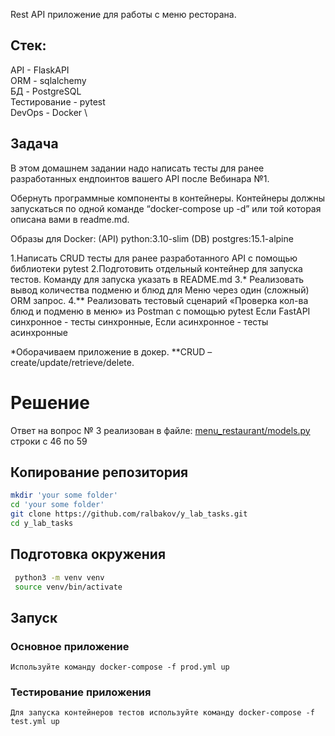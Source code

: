 Rest API приложение для работы с меню ресторана. 
## Стек: 
API - FlaskAPI  \
ORM - sqlalchemy  \
БД - PostgreSQL  \
Тестирование - pytest  \
DevOps - Docker  \
## Задача
В этом домашнем задании надо написать тесты для ранее разработанных ендпоинтов вашего API после Вебинара №1.

Обернуть программные компоненты в контейнеры. Контейнеры должны запускаться по одной команде “docker-compose up -d” или той которая описана вами в readme.md.

Образы для Docker:
(API) python:3.10-slim
(DB) postgres:15.1-alpine

1.Написать CRUD тесты для ранее разработанного API с помощью библиотеки pytest
2.Подготовить отдельный контейнер для запуска тестов. Команду для запуска указать в README.md
3.* Реализовать вывод количества подменю и блюд для Меню через один (сложный) ORM запрос.
4.** Реализовать тестовый сценарий «Проверка кол-ва блюд и подменю в меню» из Postman с помощью pytest
Если FastAPI синхронное - тесты синхронные, Если асинхронное - тесты асинхронные

*Оборачиваем приложение в докер.
**CRUD – create/update/retrieve/delete.

# Решение

Ответ на вопрос № 3 реализован в файле: [menu_restaurant/models.py](https://github.com/ralbakov/y_lab_tasks/blob/main/menu_restaurant/models.py) строки с 46 по 59


## Копирование репозитория
```bash
mkdir 'your some folder'
cd 'your some folder'
git clone https://github.com/ralbakov/y_lab_tasks.git
cd y_lab_tasks
```
## Подготовка окружения
```bash
 python3 -m venv venv
 source venv/bin/activate
```
## Запуск
### Основное приложение
```
Используйте команду docker-compose -f prod.yml up
```
### Тестирование приложения
```
Для запуска контейнеров тестов используйте команду docker-compose -f test.yml up
```
